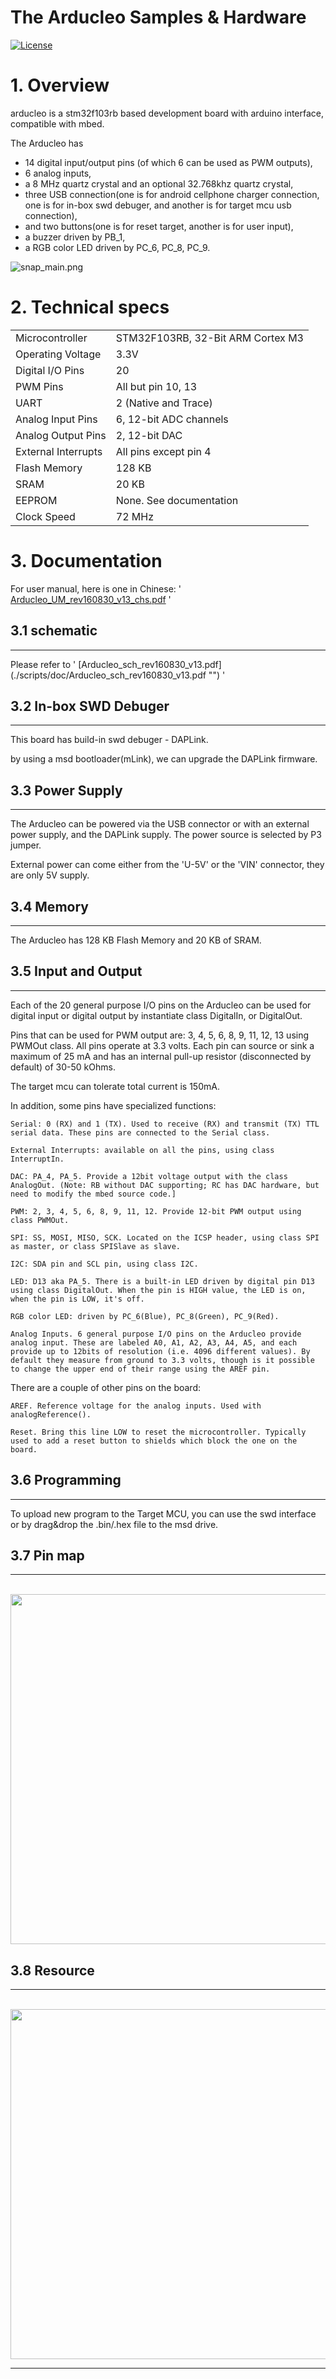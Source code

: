 # The Arducleo Samples & Hardware  
[![License](https://img.shields.io/badge/license-MIT-blue.svg?style=flat)](https://github.com/dotnfc/eva_pn532/blob/master/LICENSE)

# 1. Overview
arducleo is a stm32f103rb based development board with arduino interface, compatible with mbed. 


The Arducleo has 
- 14 digital input/output pins (of which 6 can be used as PWM outputs), 
- 6 analog inputs, 
- a 8 MHz quartz crystal and an optional 32.768khz quartz crystal, 
- three USB connection(one is for android cellphone charger connection, one is for in-box swd debuger, and another is for target mcu usb connection), 
- and two buttons(one is for reset target, another is for user input),
- a buzzer driven by PB_1,
- a RGB color LED driven by PC_6, PC_8, PC_9.


![snap_main.png](image/snap_main.png "board image")



# 2. Technical specs

<table>
 <tbody>
  <tr>
    <td>Microcontroller</td>
    <td>STM32F103RB, 32-Bit ARM Cortex M3</td>
  </tr>

  <tr>
    <td>Operating Voltage</td>
    <td>3.3V</td>
  </tr>

  <tr>
    <td>Digital I/O Pins</td>
    <td>20</td>
  </tr>
  <tr>
    <td>PWM Pins</td>
    <td>All but pin 10, 13</td>
  </tr>
  <tr>
    <td>UART </td>
    <td>2 (Native and Trace)</td>
  </tr>

   <tr>
    <td>Analog Input Pins</td>
    <td>6, 12-bit ADC channels</td>
  </tr>

  <tr>
    <td>Analog Output Pins</td>
    <td>2, 12-bit DAC</td>
  </tr>

  <tr>
    <td>External Interrupts</td>
    <td>All pins except pin 4</td>
  </tr>

  <tr>
    <td>Flash Memory</td>
    <td>128 KB</td>
  </tr>

  <tr>
    <td>SRAM</td>
    <td>20 KB</td>
  </tr>

  <tr>
    <td>EEPROM</td>
    <td>None. See documentation</td>
  </tr>

  <tr>
    <td>Clock Speed</td>
    <td>72 MHz</td>
  </tr>

 </tbody>
</table>          

# 3. Documentation

For user manual, here is one in Chinese: ' [Arducleo_UM_rev160830_v13_chs.pdf](./scripts/doc/Arducleo_UM_rev160830_v13_chs.pdf "") '

## 3.1 schematic 
<hr>
Please refer to ' [Arducleo_sch_rev160830_v13.pdf](./scripts/doc/Arducleo_sch_rev160830_v13.pdf "") '

## 3.2 In-box SWD Debuger
<hr>
This board has build-in swd debuger - DAPLink. 

by using a msd bootloader(mLink), we can upgrade the DAPLink firmware.

## 3.3 Power Supply
<hr>
The Arducleo can be powered via the USB connector or with an external power supply, and the DAPLink supply. The power source is selected by P3 jumper.

External power can come either from the 'U-5V' or the 'VIN' connector, they are only 5V supply.

## 3.4 Memory
<hr>
The Arducleo has 128 KB Flash Memory and 20 KB of SRAM. 

## 3.5 Input and Output
<hr>
Each of the 20 general purpose I/O pins on the Arducleo can be used for digital input or digital output by instantiate class DigitalIn, or DigitalOut.

Pins that can be used for PWM output are: 3, 4, 5, 6, 8, 9, 11, 12, 13 using PWMOut class. All pins operate at 3.3 volts. Each pin can source or sink a maximum of 25 mA and has an internal pull-up resistor (disconnected by default) of 30-50 kOhms.

The target mcu can tolerate total current is 150mA.

In addition, some pins have specialized functions:

    Serial: 0 (RX) and 1 (TX). Used to receive (RX) and transmit (TX) TTL serial data. These pins are connected to the Serial class. 
    
    External Interrupts: available on all the pins, using class InterruptIn.
    
    DAC: PA_4, PA_5. Provide a 12bit voltage output with the class AnalogOut. (Note: RB without DAC supporting; RC has DAC hardware, but need to modify the mbed source code.]
    
    PWM: 2, 3, 4, 5, 6, 8, 9, 11, 12. Provide 12-bit PWM output using class PWMOut.
    
    SPI: SS, MOSI, MISO, SCK. Located on the ICSP header, using class SPI as master, or class SPISlave as slave.
    
    I2C: SDA pin and SCL pin, using class I2C.

    LED: D13 aka PA_5. There is a built-in LED driven by digital pin D13 using class DigitalOut. When the pin is HIGH value, the LED is on, when the pin is LOW, it's off. 
    
    RGB color LED: driven by PC_6(Blue), PC_8(Green), PC_9(Red).
    
    Analog Inputs. 6 general purpose I/O pins on the Arducleo provide analog input. These are labeled A0, A1, A2, A3, A4, A5, and each provide up to 12bits of resolution (i.e. 4096 different values). By default they measure from ground to 3.3 volts, though is it possible to change the upper end of their range using the AREF pin.
    
There are a couple of other pins on the board:

    AREF. Reference voltage for the analog inputs. Used with analogReference().
    
    Reset. Bring this line LOW to reset the microcontroller. Typically used to add a reset button to shields which block the one on the board.

## 3.6 Programming
<hr>
To upload new program to the Target MCU, you can use the swd interface or by drag&drop the .bin/.hex file to the msd drive.

## 3.7 Pin map
<hr>
&nbsp; &nbsp; <img src="image/snap_if.png" width="560">

## 3.8 Resource
<hr>
&nbsp; &nbsp; <img src="image/snap_res.png" width="560">


<hr>

